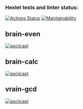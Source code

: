 ### Hexlet tests and linter status:
[![Actions Status](https://github.com/kos342/qa-auto-engineer-javascript-project-44/workflows/hexlet-check/badge.svg)](https://github.com/kos342/qa-auto-engineer-javascript-project-44/actions)
[![Maintainability](https://api.codeclimate.com/v1/badges/3d172f2ae44e90fd9da1/maintainability)](https://codeclimate.com/github/kos342/qa-auto-engineer-javascript-project-44/maintainability)
<h2>brain-even</h2>

[![asciicast](https://asciinema.org/a/x14zAsMyv9rwVQnyg92unA2x3.svg)](https://asciinema.org/a/x14zAsMyv9rwVQnyg92unA2x3)

<h2>brain-calc</h2>

[![asciicast](https://asciinema.org/a/mKQALucmixPQeVEk1j16gl33q.svg)](https://asciinema.org/a/mKQALucmixPQeVEk1j16gl33q)

<h2>vrain-gcd</h2>

[![asciicast](https://asciinema.org/a/XjiPjgWTVVbeIC0WWIJGmVSGn.svg)](https://asciinema.org/a/XjiPjgWTVVbeIC0WWIJGmVSGn)
